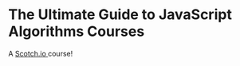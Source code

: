 # The Ultimate Guide to JavaScript Algorithms Courses

A [Scotch.io ](https://scotch.io/courses/the-ultimate-guide-to-javascript-algorithms/string-reversal) course!
